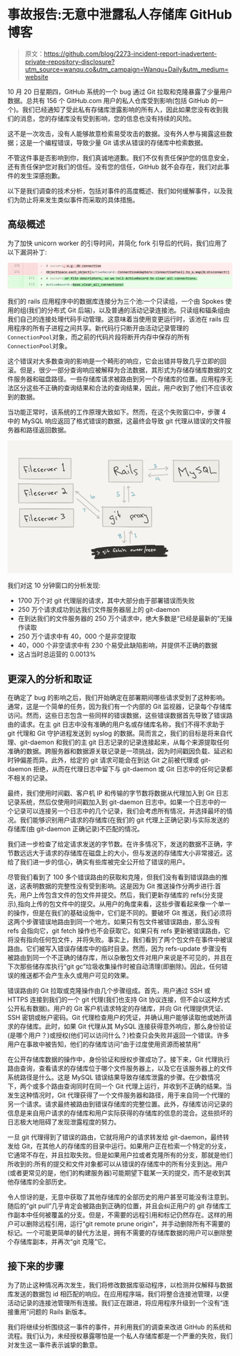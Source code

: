 # 事故报告:无意中泄露私人存储库 GitHub 博客

> 原文：<https://github.com/blog/2273-incident-report-inadvertent-private-repository-disclosure?utm_source=wanqu.co&utm_campaign=Wanqu+Daily&utm_medium=website>

<main role="main" id="post-30396" class="col-12 col-lg-7 post__content col-md-8 post-30396 post type-post status-publish format-standard hentry category-engineering">

10 月 20 日星期四，GitHub 系统的一个 bug 通过 Git 拉取和克隆暴露了少量用户数据。总共有 156 个 GitHub.com 用户的私人仓库受到影响(包括 GitHub 的一个)。我们已经通知了受此私有存储库泄露影响的所有人，因此如果您没有收到我们的消息，您的存储库没有受到影响，您的信息也没有持续的风险。

这不是一次攻击，没有人能够故意检索易受攻击的数据。没有外人参与揭露这些数据；这是一个编程错误，导致少量 Git 请求从错误的存储库中检索数据。

不管这件事是否影响到你，我们真诚地道歉。我们不仅有责任保护您的信息安全，还有责任保护您对我们的信任。没有您的信任，GitHub 就不会存在，我们对此事件的发生深感抱歉。

以下是我们调查的技术分析，包括对事件的高度概述、我们如何缓解事件，以及我们为防止将来发生类似事件而采取的具体措施。

## 高级概述

为了加快 unicorn worker 的引导时间，并简化 fork 引导后的代码，我们应用了以下漏洞补丁:

![diff](img/75402e040afa63dfd54c5be83dda4a96.png)

我们的 rails 应用程序中的数据库连接分为三个池:一个只读组，一个由 Spokes 使用的组(我们的分布式 Git 后端)，以及普通的活动记录连接池。只读组和辐条组由我们自己的连接处理代码手动管理。这意味着当使用变更运行时，该池在 rails 应用程序的所有子进程之间共享。新代码行只断开由活动记录管理的`ConnectionPool`对象，而之前的代码片段将断开内存中保存的所有`ConnectionPool`对象。

这个错误对大多数查询的影响是一个畸形的响应，它会出错并导致几乎立即的回滚。但是，很少一部分查询响应被解释为合法数据，其形式为存储存储库数据的文件服务器和磁盘路径。一些存储库请求被路由到另一个存储库的位置。应用程序无法区分这些不正确的查询结果和合法的查询结果，因此，用户收到了他们不应该收到的数据。

当功能正常时，该系统的工作原理大致如下。然而，在这个失败窗口中，步骤 4 中的 MySQL 响应返回了格式错误的数据，这最终会导致 git 代理从错误的文件服务器和路径返回数据。

![System Diagram](img/0a708234991189a0c72d7fca7f2200b4.png)

我们对这 10 分钟窗口的分析发现:

*   1700 万个对 git 代理层的请求，其中大部分由于部署错误而失败
*   250 万个请求成功到达我们文件服务器层上的 git-daemon
*   在到达我们的文件服务器的 250 万个请求中，绝大多数是“已经是最新的”无操作读取
*   250 万个请求中有 40，000 个是非空提取
*   40，000 个非空请求中有 230 个易受此缺陷影响，并提供不正确的数据
*   这占当时总运营的 0.0013%

## 更深入的分析和取证

在确定了 bug 的影响之后，我们开始确定在部署期间哪些请求受到了这种影响。通常，这是一个简单的任务，因为我们有一个内部的 Git 监视器，记录每个存储库访问。然而，这些日志包含一些同样的错误数据，这些错误数据首先导致了错误路由的请求。在主 git 日志中没有准确的用户名或存储库名称，我们不得不求助于 git 代理和 Git 守护进程发送到 syslog 的数据。简而言之，我们的目标是将来自代理、git-daemon 和我们的主 git 日志记录的记录连接起来，从每个来源提取任何准确的数据。跨服务器和数据源关联记录是一项挑战，因为时间戳因负载、延迟和时钟偏差而异。此外，给定的 git 请求可能会在到达 Git 之前被代理或 git-daemon 拒绝，从而在代理日志中留下与 git-daemon 或 Git 日志中的任何记录都不相关的记录。

最终，我们使用时间戳、客户机 IP 和传输的字节数将数据从代理加入到 Git 日志记录系统，然后仅使用时间戳加入到 git-daemon 日志中。如果一个日志中的一个记录可以连接另一个日志中的几个记录，我们会考虑所有情况，并选择最坏的情况。我们能够识别用户请求的存储库(在我们的 git 代理上正确记录)与实际发送的存储库(由 git-daemon 正确记录)不匹配的情况。

我们进一步检查了给定请求发送的字节数。在许多情况下，发送的数据不正确，字节数远远大于请求的存储库在磁盘上的大小，但与发送的存储库大小非常接近。这给了我们进一步的信心，确实有些库被完全公开给了错误的用户。

尽管我们看到了 100 多个错误路由的获取和克隆，但我们没有看到错误路由的推送，这表明数据的完整性没有受到影响。这是因为 Git 推送操作分两步进行:首先，用户上传包含文件的包文件并提交。然后，我们更新存储库的 refs(分支提示),指向上传的包文件中的提交。从用户的角度来看，这些步骤看起来像一个单一的操作，但是在我们的基础设施中，它们是不同的。要破坏 Git 推送，我们必须将这两个步骤错误地路由到同一个地方。如果只有包文件被错误路由，那么没有 refs 会指向它，git fetch 操作也不会获取它。如果只有 refs 更新被错误路由，它将没有指向任何包文件，并将失败。事实上，我们看到了两个包文件在事件中被误路由。它们被写入错误存储库中的临时目录。然而，因为 refs-update 步骤没有被路由到同一个不正确的储存库，所以杂散包文件对用户来说是不可见的，并且在下次那些储存库执行“git gc”垃圾收集操作时被自动清理(即删除)。因此，任何错误的推送都不会产生永久或用户可见的效果。

错误路由的 Git 拉取或克隆操作由几个步骤组成。首先，用户通过 SSH 或 HTTPS 连接到我们的一个 git 代理(我们也支持 Git 协议连接，但不会以这种方式公开私有数据)。用户的 Git 客户机请求特定的存储库，并向 Git 代理提供凭证、SSH 密钥或帐户密码。Git 代理检查用户的凭证，并确认用户能够读取他或她所请求的存储库。此时，如果 Git 代理从其 MySQL 连接获得意外响应，那么身份验证(是哪个用户？)或授权(他们可以访问什么？)检查只会失败并返回一个错误。许多用户在事故中被告知，他们的存储库访问“由于过度使用资源而被禁用”

在公开存储库数据的操作中，身份验证和授权步骤成功了。接下来，Git 代理执行路由查询，查看请求的存储库位于哪个文件服务器上，以及它在该服务器上的文件系统路径是什么。这是 MySQL 错误结果导致存储库泄露的步骤。在少数情况下，两个或多个路由查询同时在同一个 Git 代理上运行，并收到不正确的结果。当发生这种情况时，Git 代理获得了一个文件服务器和路径，用于来自同一个代理的另一个请求。请求最终被路由到错误存储库的完整位置。此外，存储库访问记录的信息是来自用户请求的存储库和用户实际获得的存储库的信息的混合。这些损坏的日志极大地阻碍了发现泄露程度的努力。

一旦 git 代理得到了错误的路由，它就将用户的请求转发给 git-daemon，最终转发给 Git，在其他人的存储库的目录中运行。如果用户正在检索一个特定的分支，它通常不存在，并且拉取失败。但是如果用户拉或者克隆所有的分支，那就是他们所收到的:所有的提交和文件对象都可以从错误的存储库中的所有分支到达。用户(或者更常见的是，他们的构建服务器)可能期望下载某一天的提交，而不是收到其他存储库的全部历史。

令人惊讶的是，无意中获取了其他存储库的全部历史的用户甚至可能没有注意到。随后的“git pull”几乎肯定会被路由到正确的位置，并且会纠正用户的 git 存储库工作副本中任何被覆盖的分支。但是，不需要的远程引用和标记仍然存在。这样的用户可以删除远程引用，运行“git remote prune origin”，并手动删除所有不需要的标记。一个可能更简单的替代方法是，拥有不需要的存储库数据的用户可以删除整个存储库副本，并再次“git 克隆”它。

## 接下来的步骤

为了防止这种情况再次发生，我们将修改数据库驱动程序，以检测并仅解释与数据库发送的数据包 id 相匹配的响应。在应用程序端，我们将整合连接池管理，以便活动记录的连接池管理所有连接。我们正在跟进，将应用程序升级到一个没有“连接重用”问题的 Rails 新版本。

我们将继续分析围绕这一事件的事件，并利用我们的调查来改进 GitHub 的系统和流程。我们认为，未经授权暴露哪怕是一个私人存储库都是一个严重的失败，我们对发生这一事件表示诚挚的歉意。

</main>